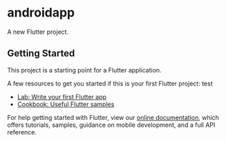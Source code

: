 # androidapp

A new Flutter project.

## Getting Started

This project is a starting point for a Flutter application.

A few resources to get you started if this is your first Flutter project:
test
- [Lab: Write your first Flutter app](https://flutter.dev/docs/get-started/codelab)
- [Cookbook: Useful Flutter samples](https://flutter.dev/docs/cookbook)

For help getting started with Flutter, view our
[online documentation](https://flutter.dev/docs), which offers tutorials,
samples, guidance on mobile development, and a full API reference.
